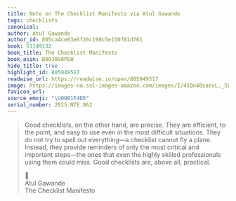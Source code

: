 ```yaml
---
title: Note on The Checklist Manifesto via Atul Gawande
tags: checklists
canonical:
author: Atul Gawande
author_id: 805ca4ce03e6f26c198c5e150781d761
book: 51149132
book_title: The Checklist Manifesto
book_asin: B0030V0PEW
hide_title: true
highlight_id: 885949517
readwise_url: https://readwise.io/open/885949517
image: https://images-na.ssl-images-amazon.com/images/I/41Qn40zaexL._SL200_.jpg
favicon_url:
source_emoji: "\U0001F4D5"
serial_number: 2025.NTE.062
---
```

> Good checklists, on the other hand, are precise. They are efficient, to the point, and easy to use even in the most difficult situations. They do not try to spell out everything—a checklist cannot fly a plane. Instead, they provide reminders of only the most critical and important steps—the ones that even the highly skilled professionals using them could miss. Good checklists are, above all, practical.
> <div class="quoteback-footer"><div class="quoteback-avatar"><span class="mini-emoji"> 📕</span></div><div class="quoteback-metadata"><div class="metadata-inner"><span style="display:none">FROM:</span><div aria-label="Atul Gawande" class="quoteback-author"> Atul Gawande</div><div aria-label="The Checklist Manifesto" class="quoteback-title"> The Checklist Manifesto</div></div></div></div>